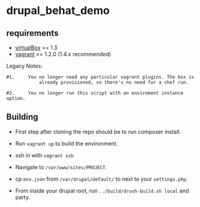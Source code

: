 drupal_behat_demo
=======

requirements
------------
* [virtualBox](https://www.virtualbox.org/wiki/Downloads) >= 1.3
* [vagrant](http://downloads.vagrantup.com/) >= 1.2.0 (1.4.x recommended)

Legacy Notes:

	#1.  	You no longer need any particular vagrant plugins. The box is
				already provisioned, so there's no need for a chef run.
				
	#2.  	You no longer run this script with an enviroment instance option.


Building
--------
* First step after cloning the repo should be to run composer install.

* Run `vagrant up` to build the environment.
* ssh in with `vagrant ssh`
* Navigate to `/var/www/sites/PROJECT`.
* cp `env.json` from `/var/drupal/default/` to next to your `settings.php`.
* From inside your drupal root, run `../build/drush-build.sh local` and party.

